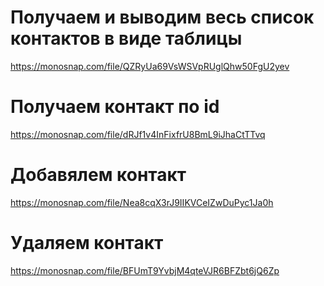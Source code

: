 # Получаем и выводим весь список контактов в виде таблицы
https://monosnap.com/file/QZRyUa69VsWSVpRUglQhw50FgU2yev


# Получаем контакт по id
https://monosnap.com/file/dRJf1v4InFixfrU8BmL9iJhaCtTTvq


# Добавялем контакт
https://monosnap.com/file/Nea8cqX3rJ9IIKVCeIZwDuPyc1Ja0h


# Удаляем контакт
https://monosnap.com/file/BFUmT9YvbjM4qteVJR6BFZbt6jQ6Zp